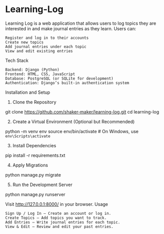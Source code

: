 # Learning-Log
Learning Log is a web application that allows users to log topics they are interested in and make journal entries as they learn. Users can:

    Register and log in to their accounts
    Create new topics
    Add journal entries under each topic
    View and edit existing entries

Tech Stack

    Backend: Django (Python)
    Frontend: HTML, CSS, JavaScript
    Database: PostgreSQL (or SQLite for development)
    Authentication: Django’s built-in authentication system
Installation and Setup
1. Clone the Repository

git clone https://github.com/shaker-maker/learning-log.git
cd learning-log

2. Create a Virtual Environment (Optional but Recommended)

python -m venv env
source env/bin/activate  # On Windows, use `env\Scripts\activate`

3. Install Dependencies

pip install -r requirements.txt

4. Apply Migrations

python manage.py migrate

5. Run the Development Server

python manage.py runserver

Visit http://127.0.0.1:8000/ in your browser.
Usage

    Sign Up / Log In – Create an account or log in.
    Create Topics – Add topics you want to track.
    Add Entries – Write journal entries for each topic.
    View & Edit – Review and edit your past entries.
